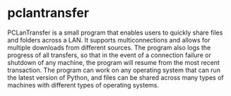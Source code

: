 # pclantransfer
PCLanTransfer is a small program that enables users to quickly share files and folders across a LAN. 
It supports multiconnections and allows for multiple downloads from different sources. 
The program also logs the progress of all transfers, so that in the event of a connection failure or shutdown of any machine, the program will resume from the most recent transaction.
The program can work on any operating system that can run the latest version of Python, and files can be shared across many types of machines with different types of operating systems.
